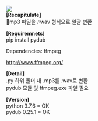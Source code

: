 <img src="https://img.shields.io/badge/Python-3766AB?style=flat-square&logo=Python&logoColor=white"/><br>
**[Recapitulate]**<br>
:musical_note:mp3 파일을 :notes:wav 형식으로 일괄 변환<br>

**[Requiremnets]**<br>
 pip install pydub
 
 Dependencies: ffmpeg
 
 http://www.ffmpeg.org/<br>
 
 **[Detail]**<br>
 .py 하위 폴더 내 .mp3를 .wav로 변환 <br>
 pydub 모듈 및 ffmpeg.exe 파일 필요<br>

**[Version]**<br>
python 3.7.6 = OK<br>
pydub 0.25.1 = OK
